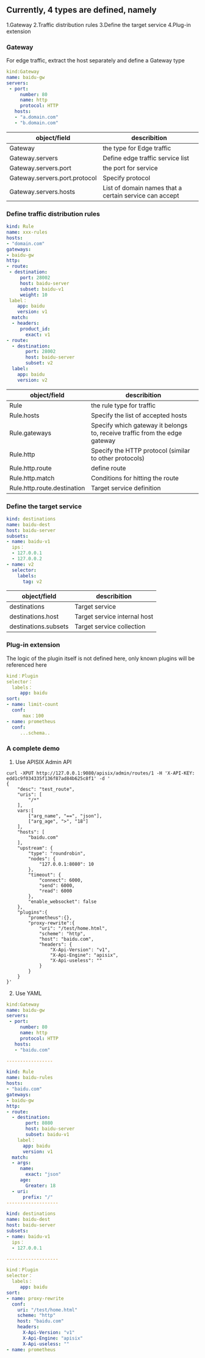 ## Currently, 4 types are defined, namely
1.Gateway
2.Traffic distribution rules
3.Define the target service
4.Plug-in extension

### Gateway
For edge traffic, extract the host separately and define a Gateway type

```yaml
kind:Gateway
name: baidu-gw
servers:
 - port:
     number: 80
     name: http
     protocol: HTTP
   hosts:
   - "a.domain.com"
   - "b.domain.com"
```
|  object/field   | describition |
|  ----  | ----  |
| Gateway  | the type for Edge traffic  |
| Gateway.servers  | Define edge traffic service list  |
| Gateway.servers.port  | the port for service  |
| Gateway.servers.port.protocol  | Specify protocol  |
| Gateway.servers.hosts  | List of domain names that a certain service can accept  |

### Define traffic distribution rules

```yaml
kind: Rule
name: xxx-rules
hosts:
- "domain.com"
gateways:
- baidu-gw
http:
- route:
 - destination:
     port: 28002
     host: baidu-server
     subset: baidu-v1
     weight: 10
 label：
    app: baidu
    version: v1
  match:
  - headers:
     product_id:
       exact: v1
- route:
  - destination:
       port: 28002
       host: baidu-server
       subset: v2
  label:
    app: baidu
    version: v2

```
|  object/field   | describition |
|  ----  | ----  |
|  Rule  | the rule type for traffic |
|  Rule.hosts  | Specify the list of accepted hosts |
|  Rule.gateways  | Specify which gateway it belongs to, receive traffic from the edge gateway |
|  Rule.http  | Specify the HTTP protocol (similar to other protocols) |
|  Rule.http.route  | define route|
|  Rule.http.match  | Conditions for hitting the route|
|  Rule.http.route.destination  | Target service definition|

### Define the target service

```yaml
kind: destinations
name: baidu-dest
host: baidu-server
subsets:
- name: baidu-v1
  ips：
  - 127.0.0.1
  - 127.0.0.2
- name: v2
  selector:
    labels:
      tag: v2

```
|  object/field   | describition |
|  ----  | ----  |
|  destinations  | Target service |
| destinations.host | Target service internal host |
| destinations.subsets | Target service collection |

### Plug-in extension
The logic of the plugin itself is not defined here, only known plugins will be referenced here

```yaml
kind：Plugin
selector：
  labels：
     app: baidu
sort:
- name: limit-count
  conf:
      max：100
- name: prometheus
  conf:
     ...schema..

```

### A complete demo
1. Use APISIX Admin API
```shell
curl -XPUT http://127.0.0.1:9080/apisix/admin/routes/1 -H 'X-API-KEY: edd1c9f034335f136f87ad84b625c8f1' -d '
{
    "desc": "test_route",
    "uris": [
        "/*"
    ],
    vars:[
        ["arg_name", "==", "json"],
        ["arg_age", ">", "18"]
    ],
    "hosts": [
        "baidu.com"
    ],
    "upstream": {
        "type": "roundrobin",
        "nodes": {
            "127.0.0.1:8080": 10
        },
        "timeout": {
            "connect": 6000,
            "send": 6000,
            "read": 6000
        },
        "enable_websocket": false
    },
    "plugins":{
    	"prometheus":{},
    	"proxy-rewrite":{
    		"uri": "/test/home.html",
            "scheme": "http",
            "host": "baidu.com",
            "headers": {
                "X-Api-Version": "v1",
                "X-Api-Engine": "apisix",
                "X-Api-useless": ""
            }
    	}
    }
}'

```
2. Use YAML
```yaml
kind:Gateway
name: baidu-gw
servers:
 - port:
     number: 80
     name: http
     protocol: HTTP
   hosts:
   - "baidu.com"

-----------------

kind: Rule
name: baidu-rules
hosts:
- "baidu.com"
gateways:
- baidu-gw
http:
- route:
  - destination:
       port: 8080
       host: baidu-server
       subset: baidu-v1
    label：
      app: baidu
      version: v1
  match:
  - args:
     name:
       exact: "json"
     age:
       Greater: 18
  - uri:
      prefix: "/"
-------------------

kind: destinations
name: baidu-dest
host: baidu-server
subsets:
- name: baidu-v1
  ips：
  - 127.0.0.1

-------------------

kind：Plugin
selector：
  labels：
     app: baidu
sort:
- name: proxy-rewrite
  conf:
    uri: "/test/home.html"
    scheme: "http"
    host: "baidu.com"
    headers:
      X-Api-Version: "v1"
      X-Api-Engine: "apisix"
      X-Api-useless: ""
- name: prometheus

```